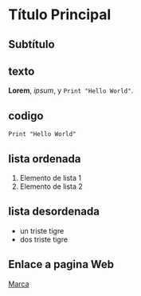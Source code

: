 # Título Principal

## Subtítulo


## texto
**Lorem**, *ipsum*, y `Print "Hello World"`. 

## codigo
`Print "Hello World"`


## lista ordenada
1. Elemento de lista 1
2.  Elemento de lista 2


## lista desordenada
- un triste tigre
- dos triste tigre


## Enlace a pagina Web
[Marca](https://www.marca.com)
